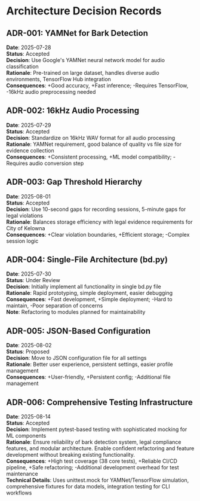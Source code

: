 # Architecture Decision Records

## ADR-001: YAMNet for Bark Detection
**Date**: 2025-07-28  
**Status**: Accepted  
**Decision**: Use Google's YAMNet neural network model for audio classification  
**Rationale**: Pre-trained on large dataset, handles diverse audio environments, TensorFlow Hub integration  
**Consequences**: +Good accuracy, +Fast inference; -Requires TensorFlow, -16kHz audio preprocessing needed

## ADR-002: 16kHz Audio Processing  
**Date**: 2025-07-29  
**Status**: Accepted  
**Decision**: Standardize on 16kHz WAV format for all audio processing  
**Rationale**: YAMNet requirement, good balance of quality vs file size for evidence collection  
**Consequences**: +Consistent processing, +ML model compatibility; -Requires audio conversion step

## ADR-003: Gap Threshold Hierarchy
**Date**: 2025-08-01  
**Status**: Accepted  
**Decision**: Use 10-second gaps for recording sessions, 5-minute gaps for legal violations  
**Rationale**: Balances storage efficiency with legal evidence requirements for City of Kelowna  
**Consequences**: +Clear violation boundaries, +Efficient storage; -Complex session logic

## ADR-004: Single-File Architecture (bd.py)
**Date**: 2025-07-30  
**Status**: Under Review  
**Decision**: Initially implement all functionality in single bd.py file  
**Rationale**: Rapid prototyping, simple deployment, easier debugging  
**Consequences**: +Fast development, +Simple deployment; -Hard to maintain, -Poor separation of concerns  
**Note**: Refactoring to modules planned for maintainability

## ADR-005: JSON-Based Configuration
**Date**: 2025-08-02  
**Status**: Proposed  
**Decision**: Move to JSON configuration file for all settings  
**Rationale**: Better user experience, persistent settings, easier profile management  
**Consequences**: +User-friendly, +Persistent config; -Additional file management

## ADR-006: Comprehensive Testing Infrastructure
**Date**: 2025-08-14  
**Status**: Accepted  
**Decision**: Implement pytest-based testing with sophisticated mocking for ML components  
**Rationale**: Ensure reliability of bark detection system, legal compliance features, and modular architecture. Enable confident refactoring and feature development without breaking existing functionality.  
**Consequences**: +High test coverage (38 core tests), +Reliable CI/CD pipeline, +Safe refactoring; -Additional development overhead for test maintenance  
**Technical Details**: Uses unittest.mock for YAMNet/TensorFlow simulation, comprehensive fixtures for data models, integration testing for CLI workflows
